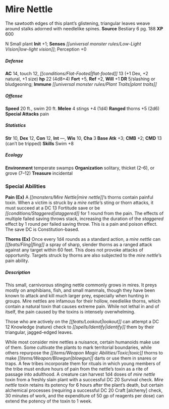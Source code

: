 ﻿---
cssclass: [monsters]
title1: Mire Nettle
desc_short: The sawtooth edges of this plant's glistening, triangular leaves weave
  around stalks adorned with needlelike spines.
title2: Mire Nettle
CR: 2
sources:
- name: Bestiary 6
  page: 188
  link: http://paizo.com/products/btpy9oge?Pathfinder-Roleplaying-Game-Bestiary-6-Hardcover
XP: 600
alignment: N
size: Small
type: plant
initiative:
  bonus: 1
senses:
  low-light vision: true
AC:
  AC: 14
  touch: 12
  flat_footed: 13
  components:
    dex: 1
    natural: 2
    size: 1
HP:
  HP: 22
  long: 4d8+4
saves:
  fort: 5
  ref: 2
  will: 1
DR:
- amount: 5
  weakness: slashing or bludgeoning
immunities:
- plant traits
speeds:
  base: 20
  swim: 20
attacks:
  melee:
  - - text: 4 stings +4 (1d4)
      entries:
      - - damage: 1d4
      count: 4
      attack: stings
      bonus:
      - 4
  ranged:
  - - text: thorns +5 (2d6)
      entries:
      - - damage: 2d6
      attack: thorns
      bonus:
      - 5
  special:
  - pain
ability_scores:
  STR: 10
  DEX: 12
  CON: 12
  INT:
  WIS: 10
  CHA: 3
BAB: 3
CMB: 2
CMD: 13
CMD_other: can't be tripped
skills:
  Swim: 8
  Perception: 0
ecology:
  environment: temperate swamps
  organization: solitary, thicket (2-6), or grove (7-12)
  treasure_type: incidental
special_abilities:
  Pain (Ex): A mire nettle's thorns contain painful toxin. When a victim is struck
    by a mire nettle's sting or thorn attacks, it must succeed at a DC 13 Fortitude
    save or be staggered for 1 round from the pain. The effects of multiple failed
    saving throws stack, increasing the duration of the staggered effect by 1 round
    per failed saving throw. This is a pain and poison effect. The save DC is Constitution-based.
  Thorns (Ex): Once every 1d4 rounds as a standard action, a mire nettle can fling
    a spray of sharp, slender thorns as a ranged attack against any target within
    60 feet. This does not provoke attacks of opportunity. Targets struck by thorns
    are also subjected to the mire nettle's pain ability.
desc_long: |-
  This small, carnivorous stinging nettle commonly grows in mires. It preys mostly on amphibians, fish, and small mammals, though they have been known to attack and kill much larger prey, especially when hunting in groups. Mire nettles are infamous for their hollow, needlelike thorns, which contain a natural toxin that causes extreme pain. While not lethal in and of itself, the pain caused by the toxins is intensely overwhelming. 

  Those who are actively on the lookout can attempt a DC 12 Knowledge (nature) check to identify them by their triangular, jagged-edged leaves. 

  While most consider mire nettles a nuisance, certain humanoids make use of them. Some cultivate the plants to mark territorial boundaries, while others repurpose the toxic thorns to make blowgun darts or use them in snares or traps. A few tribes incorporate them for rituals in which young members of the tribe must endure hours of pain from the nettle's toxin as a rite of passage into adulthood. A creature can harvest 1d4 doses of mire nettle toxin from a freshly slain plant with a successful DC 20 Survival check. Mire nettle toxin retains its potency for 6 hours after the plant's death, but certain alchemical processes (requiring a successful DC 20 Craft [alchemy] check, 30 minutes of work, and the expenditure of 50 gp of reagents per dose) can extend the potency of the toxin to 1 week.

---

# Mire Nettle
The sawtooth edges of this plant’s glistening, triangular leaves weave around stalks adorned with needlelike spines.
**Source** Bestiary 6 pg. 188
**XP** 600

N Small plant
**Init** +1; **Senses** _[[universal monster rules/Low-Light Vision|low-light vision]]_; Perception +0

##### Defense

**AC** 14, touch 12, _[[conditions/Flat-Footed|flat-footed]]_ 13 (+1 Dex, +2 natural, +1 size)
**hp** 22 (4d8+4)
**Fort** +5, **Ref** +2, **Will** +1
**DR** 5/slashing or bludgeoning; **Immune** _[[universal monster rules/Plant Traits|plant traits]]_

##### Offense
**Speed** 20 ft., swim 20 ft.
**Melee** 4 stings +4 (1d4)
**Ranged** thorns +5 (2d6)
**Special Attacks** pain

##### Statistics
**Str** 10, **Dex** 12, **Con** 12, **Int** —, **Wis** 10, **Cha** 3
**Base Atk** +3; **CMB** +2; **CMD** 13 (can’t be tripped)
**Skills** Swim +8

##### Ecology

**Environment** temperate swamps
**Organization** solitary, thicket (2–6), or grove (7–12)
**Treasure** incidental

### Special Abilities

**Pain (Ex)** A _[[monsters/Mire Nettle|mire nettle]]_’s thorns contain painful toxin. When a victim is struck by a _mire nettle_’s sting or thorn attacks, it must succeed at a DC 13 Fortitude save or be _[[conditions/Staggered|staggered]]_ for 1 round from the pain. The effects of multiple failed saving throws stack, increasing the duration of the _staggered_ effect by 1 round per failed saving throw. This is a pain and poison effect. The save DC is Constitution-based.

**Thorns (Ex)** Once every 1d4 rounds as a standard action, a _mire nettle_ can _[[feats/Fling|fling]]_ a spray of sharp, slender thorns as a ranged attack against any target within 60 feet. This does not provoke attacks of opportunity. Targets struck by thorns are also subjected to the _mire nettle_’s pain ability.

##### Description

This small, carnivorous stinging nettle commonly grows in mires. It preys mostly on amphibians, fish, and small mammals, though they have been known to attack and kill much larger prey, especially when hunting in groups. Mire nettles are infamous for their hollow, needlelike thorns, which contain a natural toxin that causes extreme pain. While not lethal in and of itself, the pain caused by the toxins is intensely overwhelming.

Those who are actively on the _[[feats/Lookout|lookout]]_ can attempt a DC 12 Knowledge (nature) check to _[[spells/Identify|identify]]_ them by their triangular, jagged-edged leaves.

While most consider mire nettles a nuisance, certain humanoids make use of them. Some cultivate the plants to mark territorial boundaries, while others repurpose the _[[items/Weapon Magic Abilities/Toxic|toxic]]_ thorns to make _[[items/Weapon/Blowgun|blowgun]]_ darts or use them in snares or traps. A few tribes incorporate them for rituals in which young members of the tribe must endure hours of pain from the nettle’s toxin as a rite of passage into adulthood. A creature can harvest 1d4 doses of _mire nettle_ toxin from a freshly slain plant with a successful DC 20 Survival check. _Mire nettle_ toxin retains its potency for 6 hours after the plant’s death, but certain alchemical processes (requiring a successful DC 20 Craft [alchemy] check, 30 minutes of work, and the expenditure of 50 gp of reagents per dose) can extend the potency of the toxin to 1 week.